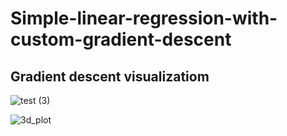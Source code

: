 # Simple-linear-regression-with-custom-gradient-descent
## Gradient descent visualizatiom

![test (3)](https://github.com/VedantMalgundkar/Simple-linear-regression-with-custom-gradient-descent-/assets/129035372/7323b179-c114-4970-b386-2b87b3bb6e64)

![3d_plot](https://drive.google.com/file/d/1YRWOvTRNZf0sEvD9ygetlEJDKBtPv6Ds/view?usp=drive_link)
